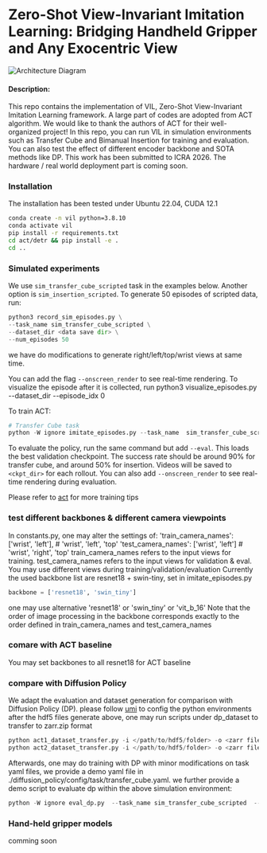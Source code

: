 # Zero-Shot View-Invariant Imitation Learning: Bridging Handheld Gripper and Any Exocentric View
![Architecture Diagram](sources/overall.png "System Overview")
#### Description: 
This repo contains the implementation of VIL, Zero-Shot View-Invariant Imitation Learning framework.
A large part of codes are adopted from ACT algorithm. We would like to thank the authors of ACT for their well-organized project!
In this repo, you can run VIL in simulation environments such as Transfer Cube and Bimanual Insertion for training and evaluation. You can also test the effect of different encoder backbone and SOTA methods like DP. 
This work has been submitted to ICRA 2026.
The hardware / real world deployment part is coming soon.

### Installation
The installation has been tested under Ubuntu 22.04, CUDA 12.1
```bash
conda create -n vil python=3.8.10
conda activate vil
pip install -r requirements.txt
cd act/detr && pip install -e .
cd ..
```
### Simulated experiments
We use ``sim_transfer_cube_scripted`` task in the examples below. Another option is ``sim_insertion_scripted``.
To generate 50 episodes of scripted data, run:
```python
python3 record_sim_episodes.py \
--task_name sim_transfer_cube_scripted \
--dataset_dir <data save dir> \
--num_episodes 50
```
we have do modifications to generate right/left/top/wrist views at same time.

You can add the flag ``--onscreen_render`` to see real-time rendering.
To visualize the episode after it is collected, run
    python3 visualize_episodes.py --dataset_dir <data save dir> --episode_idx 0

To train ACT:
```python
# Transfer Cube task
python -W ignore imitate_episodes.py --task_name  sim_transfer_cube_scripted --ckpt_dir <./ckpt_save_path> --policy_class ACT --kl_weight 10 --chunk_size 100 --hidden_dim 512 --batch_size 16 --dim_feedforward 3200 --num_epochs 2000  --lr 1e-5 --seed 0
```
To evaluate the policy, run the same command but add ``--eval``. This loads the best validation checkpoint.
The success rate should be around 90% for transfer cube, and around 50% for insertion.
Videos will be saved to ``<ckpt_dir>`` for each rollout.
You can also add ``--onscreen_render`` to see real-time rendering during evaluation.

Please refer to [act](https://github.com/tonyzhaozh/act) for more training tips

### test different backbones & different camera viewpoints
In constants.py, one may alter the settings of:
        'train_camera_names': ['wrist', 'left'], # 'wrist', 'left', 'top'
        'test_camera_names': ['wrist', 'left'] # 'wrist', 'right', 'top'
train_camera_names refers to the input views for training. test_camera_names refers to the input views for validation & eval. You may use different views during training/validation/evaluation
Currently the used backbone list are resnet18 + swin-tiny, set in imitate_episodes.py 
```python
backbone = ['resnet18', 'swin_tiny']
```
one may use alternative 'resnet18' or 'swin_tiny' or 'vit_b_16'
Note that the order of image processing in the backbone corresponds exactly to the order defined in train_camera_names and test_camera_names
### comare with ACT baseline
You may set backbones to all resnet18 for ACT baseline
### compare with Diffusion Policy
We adapt the evaluation and dataset generation for comparison with Diffusion Policy (DP).
please follow [umi](https://github.com/real-stanford/universal_manipulation_interface) to config the python environments
after the hdf5 files generate above, one may run scripts under dp_dataset to transfer to zarr.zip format
```python
python act1_dataset_transfer.py -i </path/to/hdf5/folder> -o <zarr file_name1> # for cube transfer
python act2_dataset_transfer.py -i </path/to/hdf5/folder> -o <zarr file_name2> # for insertion
```
Afterwards, one may do training with DP with minor modifications on task yaml files, we provide a demo yaml file in ./diffusion_policy/config/task/transfer_cube.yaml.
we further provide a demo script to evaluate dp within the above simulation environment:
```python
python -W ignore eval_dp.py  --task_name sim_transfer_cube_scripted  --ckpt_dir /path/to/<some_dp_ckpt>.ckpt    --normalizer_path /path/to/dp/normalizer.pkl --policy_class DP --seed 0 --eval
```
### Hand-held gripper models
comming soon

<!-- ### Data acquisition & processing
comming soon -->

<!-- ### Training & Eval demos
comming soon -->
